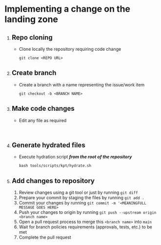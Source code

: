 
# Implementing a change on the landing zone

1. ## Repo cloning
    - Clone locally the repository requiring code change
        ```
        git clone <REPO URL>
        ```
1. ## Create branch
    - Create a branch with a name representing the issue/work item
        ```
        git checkout -b <BRANCH NAME>
        ```
1. ## Make code changes 
    - Edit any file as required

    &nbsp;
1. ## Generate hydrated files
    - Execute hydration script ***from the root of the repository***
      ```
      bash tools/scripts/kpt/hydrate.sh
      ```
1. ## Add changes to repository
    1. Review changes using a git tool or just by running `git diff`
    1. Prepare your commit by staging the files by running `git add .`
    1. Commit your changes by running `git commit -m '<MEANINGFULL MESSAGE GOES HERE>`
    1. Push your changes to origin by running `git push --upstream origin <branch name>`
    1. Open a pull request process to merge this `<branch name>` into `main`
    1. Wait for branch policies requirements (approvals, tests, etc.) to be met
    1. Complete the pull request